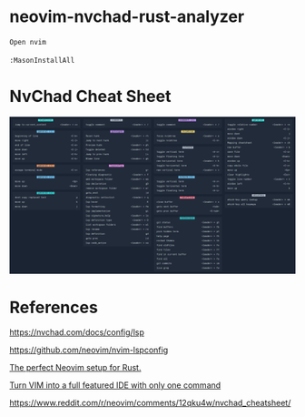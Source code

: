 # neovim-nvchad-rust-analyzer


```
Open nvim

:MasonInstallAll
```


# NvChad Cheat Sheet

![NvChad Cheat Sheet](images/nvchad-cheatsheet-v0-59pmxg6dumua1.webp)

# References

https://nvchad.com/docs/config/lsp

https://github.com/neovim/nvim-lspconfig

[The perfect Neovim setup for Rust.](https://www.youtube.com/watch?v=mh_EJhH49Ms)

[Turn VIM into a full featured IDE with only one command](https://www.youtube.com/watch?v=Mtgo-nP_r8Y)

https://www.reddit.com/r/neovim/comments/12qku4w/nvchad_cheatsheet/
